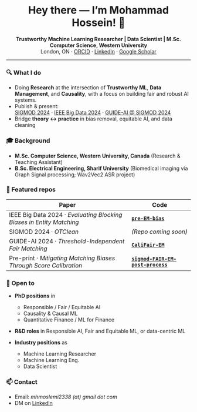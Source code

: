 <h1 align="center">Hey there — I’m Mohammad Hossein! 👋</h1>

<p align="center">
  <strong>Trustworthy Machine Learning Researcher | Data Scientist | M.Sc. Computer Science, Western University</strong><br>
  London, ON  ·  <a href="https://orcid.org/0009-0002-0278-4665">ORCID</a>  ·  <a href="https://www.linkedin.com/in/mohammad-hosein-moslemi/">LinkedIn</a> ·  <a href="https://scholar.google.ca/citations?user=vfufSS0AAAAJ&hl=en">Google Scholar
</a>
</p>
<!-- (fairness, robustness, etc)  -->
<!--  I am interested in developing  -->

---

### 🔍 What I do
- Doing **Research** at the intersection of **Trustworthy ML**, **Data Management**, and **Causality**, with a focus on building fair and robust AI systems.
- Publish & present: <br>
  <a href="https://dl.acm.org/doi/10.1145/3654963">SIGMOD 2024</a> ·
  <a href="https://ieeexplore.ieee.org/document/10825531">IEEE Big Data 2024</a> ·
  <a href="https://doi.org/10.1145/3665601.3669845">GUIDE-AI @ SIGMOD 2024</a>  
- Bridge **theory ↔ practice** in bias removal, equitable AI, and data cleaning



### 🎓 Background
- **M.Sc. Computer Science, Western University, Canada** (Research & Teaching Assistant)  
- **B.Sc. Electrical Engineering, Sharif University** (Biomedical imaging via Graph Signal processing; Wav2Vec2 ASR project)

### 🚀 Featured repos
| Paper | Code |
|-------|------|
| IEEE Big Data 2024 · *Evaluating Blocking Biases in Entity Matching* | **[`pre-EM-bias`](https://github.com/mhmoslemi2338/pre-EM-bias)** |
| SIGMOD 2024 · *OTClean* | *(Repo coming soon)* |
| GUIDE-AI 2024 · *Threshold-Independent Fair Matching* | **[`CaliFair-EM`](https://github.com/mhmoslemi2338/CaliFair-EM)** |
| Pre-print · *Mitigating Matching Biases Through Score Calibration* | **[`sigmod-FAIR-EM-post-process`](https://github.com/mhmoslemi2338/sigmod-FAIR-EM-post-process)** |


### 🤝 Open to
- **PhD positions** in  
  - Responsible / Fair / Equitable AI  
  - Causality & Causal ML  
  - Quantitative Finance / ML for Finance

- **R&D roles** in Responsible AI, Fair and Equitable ML, or data-centric ML

- **Industry positions** as  
  - Machine Learning Researcher  
  - Machine Learning Eng.
  - Data Scientist

### 📫 Contact
- Email: *mhmoslemi2338 (at) gmail dot com*  
- DM on <a href="https://www.linkedin.com/in/mohammad-hosein-moslemi/">LinkedIn</a>


<!-- 
---

<p align="center">
  <img src="https://github-readme-stats.vercel.app/api?username=mhmoslemi2338&show_icons=true&hide_border=true&theme=default" alt="GitHub Stats" />
</p>



## Hey this is Mohammad Hossein! <img src="https://media.giphy.com/media/hvRJCLFzcasrR4ia7z/giphy.gif" width="25px">

I'm a **machine learning researcher** passionate about building **fair, equitable, and trustworthy AI systems**.  
My recent work focuses on **fairness in data integration and data cleaning** using **optimal transport** and **causality**, with publications at **SIGMOD 2024**, **IEEE Big Data 2024**, and the **GUIDE-AI workshop at SIGMOD**.  
I’ve also submitted work to the **IEEE Transactions on Knowledge and Data Engineering (TKDE)**.  
I enjoy bridging **theory and practice**—particularly in **bias removal**, **optimization**, and **data science**.

I hold an **M.Sc. in Computer Science** from **Western University**, where I served as both a **Research Assistant** and **Teaching Assistant**,  
and a **B.Sc. in Electrical Engineering** from **Sharif University**, where I conducted research on **biomedical imaging using graph signal processing**.

I'm especially interested in **research and R&D roles** related to **Responsible AI**, **fairness**, **optimization**, and **data-centric machine learning**.  

**Open to collaborations and opportunities** across academia, industry labs, and applied science teams.

<!-- 
<table border="0" cellspacing="0" cellpadding="0">
    <tr>
        <td>
            <img src="https://github-readme-stats.vercel.app/api?username=mhmoslemi2338&show_icons=True"/>
        </td>
        <td>
            <img src="https://github-readme-stats.vercel.app/api/top-langs/?username=mhmoslemi2338&layout=compact&langs_count=10"/>
        </td>
    </tr>
</table>



## Contact Me

Feel free to contact me via the following links:

<div align="center">
    <a href="mailto:mhmoslemi2338@gmail.com">
        <img src="https://img.icons8.com/color/50/000000/gmail.png" width=32/>
    </a>
    <a href="https://www.linkedin.com/in/mohammad-hosein-moslemi/">
        <img src="https://img.icons8.com/color/50/000000/linkedin.png" width=32/>
    </a>
    <a href="https://scholar.google.ca/citations?user=vfufSS0AAAAJ&hl=en">Google Scholar</a>
</div>

-->

